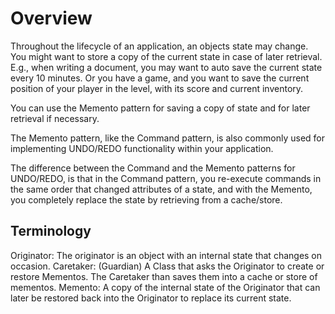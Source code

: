 # Overview

Throughout the lifecycle of an application, an objects state may change. You might want to store a copy of the current state in case of later retrieval. E.g., when writing a document, you may want to auto save the current state every 10 minutes. Or you have a game, and you want to save the current position of your player in the level, with its score and current inventory.

You can use the Memento pattern for saving a copy of state and for later retrieval if necessary.

The Memento pattern, like the Command pattern, is also commonly used for implementing UNDO/REDO functionality within your application.

The difference between the Command and the Memento patterns for UNDO/REDO, is that in the Command pattern, you re-execute commands in the same order that changed attributes of a state, and with the Memento, you completely replace the state by retrieving from a cache/store.

## Terminology

Originator: The originator is an object with an internal state that changes on occasion.
Caretaker: (Guardian) A Class that asks the Originator to create or restore Mementos. The Caretaker than saves them into a cache or store of mementos.
Memento: A copy of the internal state of the Originator that can later be restored back into the Originator to replace its current state.
